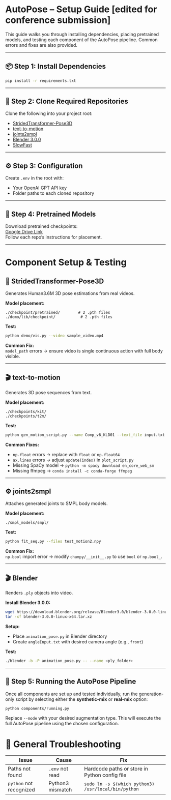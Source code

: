 # AutoPose – Setup Guide [edited for conference submission]
This guide walks you through installing dependencies, placing pretrained models, and testing each component of the AutoPose pipeline. Common errors and fixes are also provided.

---

## 📦 Step 1: Install Dependencies
```bash
pip install -r requirements.txt
```

---

## 📁 Step 2: Clone Required Repositories
Clone the following into your project root:

- [StridedTransformer-Pose3D](https://github.com/Vegetebird/StridedTransformer-Pose3D)
- [text-to-motion](https://github.com/EricGuo5513/text-to-motion)
- [joints2smpl](https://github.com/wangsen1312/joints2smpl)
- [Blender 3.0.0](https://download.blender.org/release/Blender3.0/)
- [SlowFast](https://github.com/facebookresearch/SlowFast)

---

## ⚙️ Step 3: Configuration
Create `.env` in the root with:

- Your OpenAI GPT API key
- Folder paths to each cloned repository

---

## 💾 Step 4: Pretrained Models
Download pretrained checkpoints:  
[Google Drive Link](https://drive.google.com/drive/folders/1E-ZslWCYv07YeGJbQxSFM3GiVt6tKrNk?usp=sharing)  
Follow each repo’s instructions for placement.

---

# Component Setup & Testing

## 🎯 StridedTransformer-Pose3D
Generates Human3.6M 3D pose estimations from real videos.

**Model placement:**
```
./checkpoint/pretrained/        # 2 .pth files
./demo/lib/checkpoint/           # 2 .pth files
```

**Test:**
```bash
python demo/vis.py --video sample_video.mp4
```

**Common Fix:**  
`model_path` errors → ensure video is single continuous action with full body visible.

---

## 🎬 text-to-motion
Generates 3D pose sequences from text.

**Model placement:**
```
./checkpoints/kit/
./checkpoints/t2m/
```

**Test:**
```bash
python gen_motion_script.py --name Comp_v6_KLD01 --text_file input.txt --repeat_time 1
```

**Common Fixes:**
- `np.float` errors → replace with `float` or `np.float64`
- `ax.lines` errors → adjust `update(index)` in `plot_script.py`
- Missing SpaCy model → `python -m spacy download en_core_web_sm`
- Missing ffmpeg → `conda install -c conda-forge ffmpeg`

---

## ⚙️ joints2smpl
Attaches generated joints to SMPL body models.

**Model placement:**
```
./smpl_models/smpl/
```

**Test:**
```bash
python fit_seq.py --files test_motion2.npy
```

**Common Fix:**  
`np.bool` import error → modify `chumpy/__init__.py` to use `bool` or `np.bool_`.

---

## 🎬 Blender
Renders `.ply` objects into video.

**Install Blender 3.0.0:**
```bash
wget https://download.blender.org/release/Blender3.0/blender-3.0.0-linux-x64.tar.xz
tar -xf blender-3.0.0-linux-x64.tar.xz
```

**Setup:**
- Place `animation_pose.py` in Blender directory
- Create `angleInput.txt` with desired camera angle (e.g., `front`)

**Test:**
```bash
./blender -b -P animation_pose.py -- --name <ply_folder>
```
---

## 🚀 Step 5: Running the AutoPose Pipeline
Once all components are set up and tested individually, run the generation-only script by selecting either the **synthetic-mix** or **real-mix** option:

```bash
python components/running.py 
```

Replace `--mode` with your desired augmentation type. This will execute the full AutoPose pipeline using the chosen configuration.

# 🔧 General Troubleshooting

| Issue | Cause | Fix |
|-------|-------|-----|
| Paths not found | `.env` not read | Hardcode paths or store in Python config file |
| `python` not recognized | Python3 mismatch | `sudo ln -s $(which python3) /usr/local/bin/python` |


